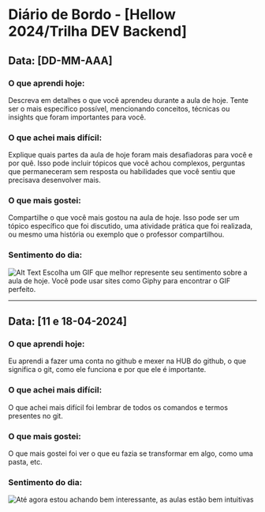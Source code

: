 # Diário de Bordo - [Hellow 2024/Trilha DEV Backend]

## Data: [DD-MM-AAA]

### O que aprendi hoje:
Descreva em detalhes o que você aprendeu durante a aula de hoje. Tente ser o mais específico possível, mencionando conceitos, técnicas ou insights que foram importantes para você.

### O que achei mais difícil:
Explique quais partes da aula de hoje foram mais desafiadoras para você e por quê. Isso pode incluir tópicos que você achou complexos, perguntas que permaneceram sem resposta ou habilidades que você sentiu que precisava desenvolver mais.

### O que mais gostei:
Compartilhe o que você mais gostou na aula de hoje. Isso pode ser um tópico específico que foi discutido, uma atividade prática que foi realizada, ou mesmo uma história ou exemplo que o professor compartilhou.

### Sentimento do dia:
![Alt Text](URL_DO_GIF)
Escolha um GIF que melhor represente seu sentimento sobre a aula de hoje. Você pode usar sites como Giphy para encontrar o GIF perfeito.

---
## Data: [11 e 18-04-2024]

### O que aprendi hoje:
Eu aprendi a fazer uma conta no github e mexer na HUB do github, o que significa o git, como ele funciona e por que ele é importante.

### O que achei mais difícil:
O que achei mais difícil foi lembrar de todos os comandos e termos presentes no git.

### O que mais gostei:
O que mais gostei foi ver o que eu fazia se transformar em algo, como uma pasta, etc.

### Sentimento do dia:
![Até agora estou achando bem interessante, as aulas estão bem intuitivas](https://media.giphy.com/media/v1.Y2lkPTc5MGI3NjExeDI4MzdmcHYxM2UxNDk0b2Mza3BlbjFqYmQ2MW8xM3VkcTFueHBtYyZlcD12MV9pbnRlcm5hbF9naWZfYnlfaWQmY3Q9Zw/l0MYHEI0xktKCVjri/giphy.gif)


